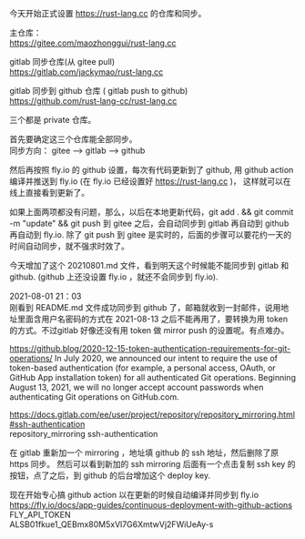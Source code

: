 今天开始正式设置 https://rust-lang.cc 的仓库和同步。

主仓库：  
https://gitee.com/maozhonggui/rust-lang.cc  

gitlab 同步仓库(从 gitee pull)  
https://gitlab.com/jackymao/rust-lang.cc  

gitlab 同步到 github 仓库 ( gitlab push to github)  
https://github.com/rust-lang-cc/rust-lang.cc  

三个都是 private 仓库。

首先要确定这三个仓库能全部同步。  
同步方向： gitee --> gitlab --> github  

然后再按照 fly.io 的 github 设置，每次有代码更新到了 github, 用 github action 编译并推送到 fly.io (在 fly.io 已经设置好 https://rust-lang.cc )， 这样就可以在线上直接看到更新了。

如果上面两项都没有问题，那么，以后在本地更新代码，git add . && git commit -m "update" && git push 到 gitee 之后，会自动同步到 gitlab 再自动到 github 再自动到 fly.io. 除了 git push 到 gitee 是实时的，后面的步骤可以要花约一天的时间自动同步，就不强求时效了。  

今天增加了这个 20210801.md 文件，看到明天这个时候能不能同步到 gitlab 和 github. (github 上还没设置 fly.io ，就还不会同步到 fly.io).


2021-08-01 21：03  
刚看到 README.md 文件成功同步到 github 了，邮箱就收到一封邮件，说用地址里面含用户名密码的方式在 2021-08-13 之后不能再用了，要转换为用 token 的方式。不过gitlab 好像还没有用 token 做 mirror push 的设置呢。有点难办。  

https://github.blog/2020-12-15-token-authentication-requirements-for-git-operations/
In July 2020, we announced our intent to require the use of token-based authentication (for example, a personal access, OAuth, or GitHub App installation token) for all authenticated Git operations. Beginning August 13, 2021, we will no longer accept account passwords when authenticating Git operations on GitHub.com.  


https://docs.gitlab.com/ee/user/project/repository/repository_mirroring.html#ssh-authentication  
repository_mirroring ssh-authentication

在 gitlab 重新加一个 mirroring ，地址填 github 的 ssh 地址，然后删除了原 https 同步。 然后可以看到新加的 ssh mirroring 后面有一个点击复制 ssh key 的按钮，点了之后，到 github 的后台增加这个 deploy key.

现在开始专心搞 github action 以在更新的时候自动编译并同步到 fly.io  
https://fly.io/docs/app-guides/continuous-deployment-with-github-actions  
FLY_API_TOKEN  
ALSB01fkue1_QEBmx80M5xVl7G6XmtwVj2FWiUeAy-s  
